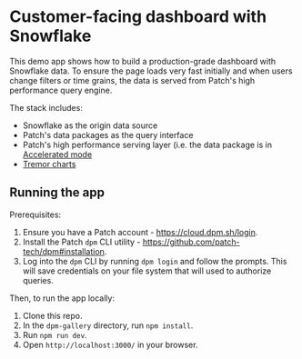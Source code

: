 # Customer-facing dashboard with Snowflake

This demo app shows how to build a production-grade dashboard with Snowflake data. To ensure the page loads very fast initially and when users change filters or time grains, the data is served from Patch's high performance query engine.

The stack includes:
- Snowflake as the origin data source
- Patch's data packages as the query interface
- Patch's high performance serving layer (i.e. the data package is in [Accelerated mode](https://docs.dpm.sh/building-online-apps/)
- [Tremor charts](https://www.tremor.so/)

## Running the app

Prerequisites:
1. Ensure you have a Patch account - https://cloud.dpm.sh/login. 
2. Install the Patch `dpm` CLI utility - https://github.com/patch-tech/dpm#installation.
3. Log into the `dpm` CLI by running `dpm login` and follow the prompts. This will save credentials on your file system that will used to authorize queries.

Then, to run the app locally:
1. Clone this repo.
2. In the `dpm-gallery` directory, run `npm install`.
3. Run `npm run dev`.
4. Open `http://localhost:3000/` in your browser.